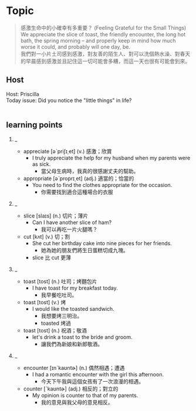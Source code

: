 # Topic

> 感激生命中的小確幸有多重要？ (Feeling Grateful for the Small Things) <br>
> We appreciate the slice of toast, the friendly encounter, the long hot bath, the spring morning – and properly keep in mind how much worse it could, and probably will one day, be. <br>
> 我們對一小片土司感到感激，對友善的陌生人、對可以洗個熱水澡、對春天的早晨感到感激並且記住這一切可能會多糟，而這一天也很有可能會到來。 <br>

## Host
Host: Priscilla
<br>Today issue: Did you notice the "little things" in life?
<br><br>
## learning points
1. _
	* appreciate  [əˋpriʃɪ͵et]  (v.)  感激；欣賞
		- I truly appreciate the help for my husband when my parents were as sick.
			+ 當父母生病時，我真的很感謝丈夫的幫助。
	* appropriate  [əˋproprɪ͵et]  (adj.)  適當的；恰當的
		- You need to find the clothes appropriate for the occasion.
			+ 你需要找到適合這種場合的衣服

2. _
	* slice  [slaɪs]  (n.)  切片；薄片
		- Can I have another slice of ham?
			+ 我可以再吃一片火腿嗎？
	* cut  [kʌt]  (v.)  切；割
		- She cut her birthday cake into nine pieces for her friends.
			+ 她為她的朋友們將生日蛋糕切成九塊。
		- slice  比 cut 更薄

3. _
	* toast  [tost]  (n.)  吐司；烤麵包片
		- I have toast for my breakfast today.
			+ 我早餐吃吐司。
	* toast  [tost]  (v.)  烤
		- I would like the toasted sandwich.
			+ 我想要烤三明治。
			+ toasted 烤過
	* toast  [tost]  (n.)  祝酒；敬酒
		- let's drink a toast to the bride and groom.
			+ 讓我們為新娘和新郎敬酒。

4. _
	* encounter  [ɪnˋkaʊntɚ]  (n.)  偶然相遇；遭遇
		- I had a romantic encounter with the girl this afternoon.
			+ 今天下午我與這個女孩有了一次浪漫的相遇。
	* counter  [ˋkaʊntɚ]  (adj.)  相反的；對立的
		- My opinion is counter to that of my parents.
			+ 我的意見與我父母的意見相反。
